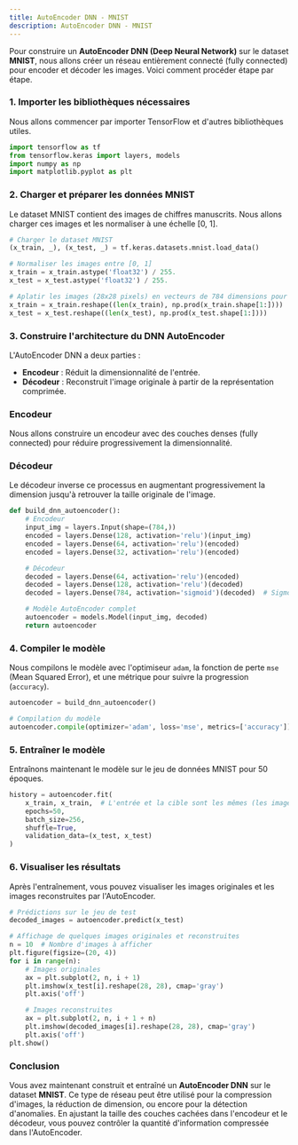 ```yaml
---
title: AutoEncoder DNN - MNIST
description: AutoEncoder DNN - MNIST
---
```


Pour construire un **AutoEncoder DNN (Deep Neural Network)** sur le dataset **MNIST**, nous allons créer un réseau entièrement connecté (fully connected) pour encoder et décoder les images. Voici comment procéder étape par étape.

### 1. Importer les bibliothèques nécessaires

Nous allons commencer par importer TensorFlow et d'autres bibliothèques utiles.

```python
import tensorflow as tf
from tensorflow.keras import layers, models
import numpy as np
import matplotlib.pyplot as plt

```

### 2. Charger et préparer les données MNIST

Le dataset MNIST contient des images de chiffres manuscrits. Nous allons charger ces images et les normaliser à une échelle [0, 1].

```python
# Charger le dataset MNIST
(x_train, _), (x_test, _) = tf.keras.datasets.mnist.load_data()

# Normaliser les images entre [0, 1]
x_train = x_train.astype('float32') / 255.
x_test = x_test.astype('float32') / 255.

# Aplatir les images (28x28 pixels) en vecteurs de 784 dimensions pour le DNN
x_train = x_train.reshape((len(x_train), np.prod(x_train.shape[1:])))
x_test = x_test.reshape((len(x_test), np.prod(x_test.shape[1:])))

```

### 3. Construire l'architecture du DNN AutoEncoder

L'AutoEncoder DNN a deux parties :

- **Encodeur** : Réduit la dimensionnalité de l'entrée.
- **Décodeur** : Reconstruit l'image originale à partir de la représentation comprimée.

### Encodeur

Nous allons construire un encodeur avec des couches denses (fully connected) pour réduire progressivement la dimensionnalité.

### Décodeur

Le décodeur inverse ce processus en augmentant progressivement la dimension jusqu'à retrouver la taille originale de l'image.

```python
def build_dnn_autoencoder():
    # Encodeur
    input_img = layers.Input(shape=(784,))
    encoded = layers.Dense(128, activation='relu')(input_img)
    encoded = layers.Dense(64, activation='relu')(encoded)
    encoded = layers.Dense(32, activation='relu')(encoded)

    # Décodeur
    decoded = layers.Dense(64, activation='relu')(encoded)
    decoded = layers.Dense(128, activation='relu')(decoded)
    decoded = layers.Dense(784, activation='sigmoid')(decoded)  # Sigmoid pour avoir des valeurs entre [0, 1]

    # Modèle AutoEncoder complet
    autoencoder = models.Model(input_img, decoded)
    return autoencoder

```

### 4. Compiler le modèle

Nous compilons le modèle avec l'optimiseur `adam`, la fonction de perte `mse` (Mean Squared Error), et une métrique pour suivre la progression (`accuracy`).

```python
autoencoder = build_dnn_autoencoder()

# Compilation du modèle
autoencoder.compile(optimizer='adam', loss='mse', metrics=['accuracy'])

```

### 5. Entraîner le modèle

Entraînons maintenant le modèle sur le jeu de données MNIST pour 50 époques.

```python
history = autoencoder.fit(
    x_train, x_train,  # L'entrée et la cible sont les mêmes (les images elles-mêmes)
    epochs=50,
    batch_size=256,
    shuffle=True,
    validation_data=(x_test, x_test)
)

```

### 6. Visualiser les résultats

Après l'entraînement, vous pouvez visualiser les images originales et les images reconstruites par l'AutoEncoder.

```python
# Prédictions sur le jeu de test
decoded_images = autoencoder.predict(x_test)

# Affichage de quelques images originales et reconstruites
n = 10  # Nombre d'images à afficher
plt.figure(figsize=(20, 4))
for i in range(n):
    # Images originales
    ax = plt.subplot(2, n, i + 1)
    plt.imshow(x_test[i].reshape(28, 28), cmap='gray')
    plt.axis('off')

    # Images reconstruites
    ax = plt.subplot(2, n, i + 1 + n)
    plt.imshow(decoded_images[i].reshape(28, 28), cmap='gray')
    plt.axis('off')
plt.show()

```

### Conclusion

Vous avez maintenant construit et entraîné un **AutoEncoder DNN** sur le dataset **MNIST**. Ce type de réseau peut être utilisé pour la compression d'images, la réduction de dimension, ou encore pour la détection d'anomalies. En ajustant la taille des couches cachées dans l'encodeur et le décodeur, vous pouvez contrôler la quantité d'information compressée dans l'AutoEncoder.
